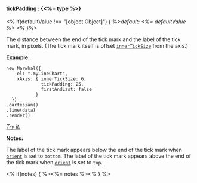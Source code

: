 #### **tickPadding** : {<%= type %>}

<% if(defaultValue !== "[object Object]") { %>*default: <%= defaultValue %>* <% }%>

The distance between the end of the tick mark and the label of the tick mark, in pixels. (The tick mark itself is offset [`innerTickSize`](#config_config.xAxis.innerTickSize) from the axis.)

**Example:**

	new Narwhal({
	    el: ".myLineChart",
	    xAxis: { innerTickSize: 6, 
                 tickPadding: 25,
                 firstAndLast: false                
               }
	  })
	.cartesian()
	.line(data)
	.render()

*[Try it.](http://jsfiddle.net/forio/abzJE/)*

**Notes:**

The label of the tick mark appears below the end of the tick mark when [`orient`](#config_config.xAxis.orient) is set to `bottom`. The label of the tick mark appears above the end of the tick mark when [`orient`](#config_config.xAxis.orient) is set to `top`.

<% if(notes) { %><%= notes %><% } %>

